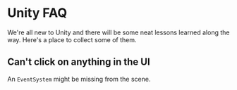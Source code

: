 # Unity FAQ

We're all new to Unity and there will be some neat lessons learned along
the way.  Here's a place to collect some of them.

## Can't click on anything in the UI
An `EventSystem` might be missing from the scene.
